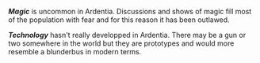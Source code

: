 ***Magic*** is uncommon in Ardentia.
Discussions and shows of magic fill most of the population with fear and for this reason it has been outlawed.


***Technology*** hasn't really developped in Ardentia. 
There may be a gun or two somewhere in the world but they are prototypes and would more resemble a blunderbus in modern terms.